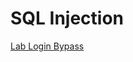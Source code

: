# SQL Injection

[Lab Login Bypass](SQL%20Injection%20a84b9867bdbd418499f2c863206e03af/Lab%20Login%20Bypass%20d22bdbac1de347ceb9b3f4a67263cbf2.md)